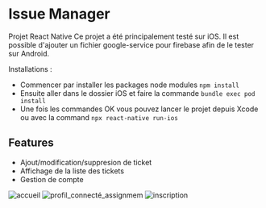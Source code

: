 # Issue Manager

Projet React Native
Ce projet a été principalement testé sur iOS. Il est possible d'ajouter un fichier google-service pour firebase afin de le tester sur Android.

Installations :

- Commencer par installer les packages node modules `npm install`
- Ensuite aller dans le dossier iOS et faire la commande `bundle exec pod install`
- Une fois les commandes OK vous pouvez lancer le projet depuis Xcode ou avec la command `npx react-native run-ios`

## Features

- Ajout/modification/suppresion de ticket
- Affichage de la liste des tickets
- Gestion de compte


![accueil](https://user-images.githubusercontent.com/36227564/209063199-a5f8f78a-62f9-4dec-aae5-b06dda5bbb8e.png)
![profil_connecté_assignmem](https://user-images.githubusercontent.com/36227564/209063214-d327df02-1fc6-44d5-ad3b-ae6ab8bca502.png)
![inscription](https://user-images.githubusercontent.com/36227564/209063241-f354c7b7-2f49-45ba-97b9-145fff604e1b.png)
